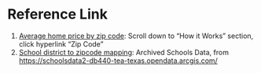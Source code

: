 
# Reference Link

1. [Average home price by zip code](https://www.redfin.com/news/data-center/): Scroll down to “How it Works” section, click hyperlink “Zip Code”
2. [School district to zipcode mapping](https://schoolsdata2-tea-texas.opendata.arcgis.com/): Archived Schools Data, from https://schoolsdata2-db440-tea-texas.opendata.arcgis.com/
